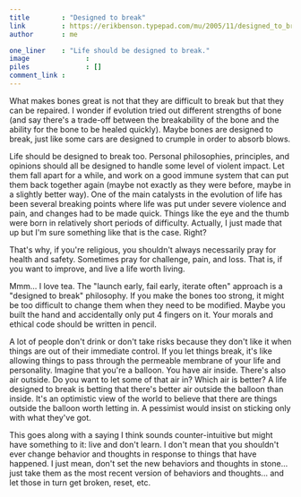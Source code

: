 ```yaml
---
title        : "Designed to break"
link         : https://erikbenson.typepad.com/mu/2005/11/designed_to_bre.html
author       : me

one_liner    : "Life should be designed to break."
image			   : 
piles			   : []
comment_link : 
---
```


What makes bones great is not that they are difficult to break but that they can be repaired. I wonder if evolution tried out different strengths of bone (and say there's a trade-off between the breakability of the bone and the ability for the bone to be healed quickly). Maybe bones are designed to break, just like some cars are designed to crumple in order to absorb blows.

Life should be designed to break too. Personal philosophies, principles, and opinions should all be designed to handle some level of violent impact. Let them fall apart for a while, and work on a good immune system that can put them back together again (maybe not exactly as they were before, maybe in a slightly better way). One of the main catalysts in the evolution of life has been several breaking points where life was put under severe violence and pain, and changes had to be made quick. Things like the eye and the thumb were born in relatively short periods of difficulty. Actually, I just made that up but I'm sure something like that is the case. Right?

That's why, if you're religious, you shouldn't always necessarily pray for health and safety. Sometimes pray for challenge, pain, and loss. That is, if you want to improve, and live a life worth living.

Mmm... I love tea. The "launch early, fail early, iterate often" approach is a "designed to break" philosophy. If you make the bones too strong, it might be too difficult to change them when they need to be modified. Maybe you built the hand and accidentally only put 4 fingers on it. Your morals and ethical code should be written in pencil.

A lot of people don't drink or don't take risks because they don't like it when things are out of their immediate control. If you let things break, it's like allowing things to pass through the permeable membrane of your life and personality. Imagine that you're a balloon. You have air inside. There's also air outside. Do you want to let some of that air in? Which air is better? A life designed to break is betting that there's better air outside the balloon than inside. It's an optimistic view of the world to believe that there are things outside the balloon worth letting in. A pessimist would insist on sticking only with what they've got.

This goes along with a saying I think sounds counter-intuitive but might have something to it: live and don't learn. I don't mean that you shouldn't ever change behavior and thoughts in response to things that have happened. I just mean, don't set the new behaviors and thoughts in stone... just take them as the most recent version of behaviors and thoughts... and let those in turn get broken, reset, etc.

